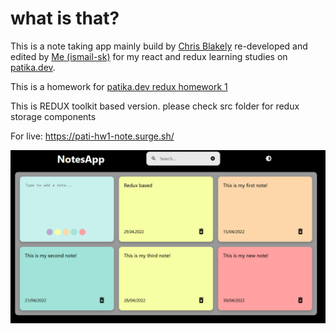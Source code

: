 # what is that?
This is a note taking app mainly build by [Chris Blakely](https://github.com/chrisblakely01/react-notes-app) re-developed and edited by [Me (ismail-sk)](https://github.com/ismail-sk/) for my react and redux learning studies on [patika.dev](https://app.patika.dev/courses/redux).
 
This is a homework for [patika.dev redux homework 1 ](https://app.patika.dev/courses/redux/todo-app-odev)

This is REDUX toolkit based version. please check src folder for redux storage components

For live:
https://pati-hw1-note.surge.sh/

![Preview of how the page looks on different devices](example.png)

